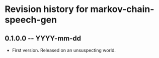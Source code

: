 # Revision history for markov-chain-speech-gen

## 0.1.0.0 -- YYYY-mm-dd

* First version. Released on an unsuspecting world.
